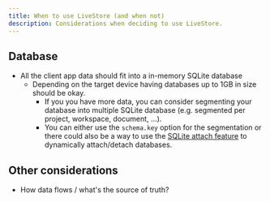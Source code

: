 ```yaml
---
title: When to use LiveStore (and when not)
description: Considerations when deciding to use LiveStore.
---
```


## Database

- All the client app data should fit into a in-memory SQLite database
  - Depending on the target device having databases up to 1GB in size should be okay.
	- If you you have more data, you can consider segmenting your database into multiple SQLite database (e.g. segmented per project, workspace, document, ...).
	- You can either use the `schema.key` option for the segmentation or there could also be a way to use the [SQLite attach feature](https://www.sqlite.org/lang_attach.html) to dynamically attach/detach databases.

## Other considerations

- How data flows / what's the source of truth?